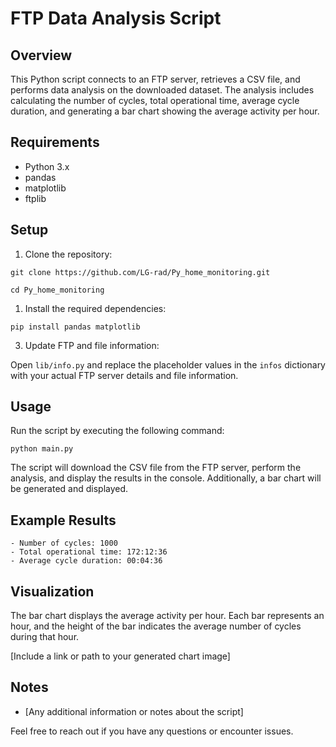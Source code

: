 # FTP Data Analysis Script

## Overview

This Python script connects to an FTP server, retrieves a CSV file, and performs data analysis on the downloaded dataset. The analysis includes calculating the number of cycles, total operational time, average cycle duration, and generating a bar chart showing the average activity per hour.

## Requirements

- Python 3.x
- pandas
- matplotlib
- ftplib

## Setup

1. Clone the repository:

```
git clone https://github.com/LG-rad/Py_home_monitoring.git

cd Py_home_monitoring
```

1. Install the required dependencies:

```
pip install pandas matplotlib
```

3. Update FTP and file information:

Open `lib/info.py` and replace the placeholder values in the `infos` dictionary with your actual FTP server details and file information.

## Usage

Run the script by executing the following command:

```
python main.py
```

The script will download the CSV file from the FTP server, perform the analysis, and display the results in the console. Additionally, a bar chart will be generated and displayed.

## Example Results
```
- Number of cycles: 1000
- Total operational time: 172:12:36
- Average cycle duration: 00:04:36
```

## Visualization

The bar chart displays the average activity per hour. Each bar represents an hour, and the height of the bar indicates the average number of cycles during that hour.

[Include a link or path to your generated chart image]

## Notes

- [Any additional information or notes about the script]

Feel free to reach out if you have any questions or encounter issues.
